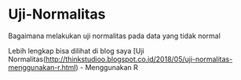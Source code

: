 # Uji-Normalitas
Bagaimana melakukan uji normalitas pada data yang tidak normal

Lebih lengkap bisa dilihat di blog saya [Uji Normalitas(http://thinkstudioo.blogspot.co.id/2018/05/uji-normalitas-menggunakan-r.html) - Menggunakan R
